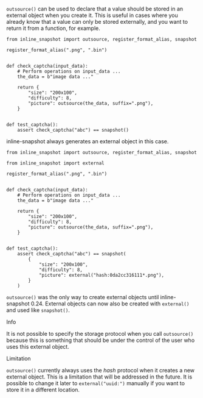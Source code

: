 `outsource()` can be used to declare that a value should be stored in an external object when you create it. This is useful in cases where you already know that a value can only be stored externally, and you want to return it from a function, for example.

```
from inline_snapshot import outsource, register_format_alias, snapshot

register_format_alias(".png", ".bin")


def check_captcha(input_data):
    # Perform operations on input_data ...
    the_data = b"image data ..."

    return {
        "size": "200x100",
        "difficulty": 8,
        "picture": outsource(the_data, suffix=".png"),
    }


def test_captcha():
    assert check_captcha("abc") == snapshot()

```

inline-snapshot always generates an external object in this case.

```
from inline_snapshot import outsource, register_format_alias, snapshot

from inline_snapshot import external

register_format_alias(".png", ".bin")


def check_captcha(input_data):
    # Perform operations on input_data ...
    the_data = b"image data ..."

    return {
        "size": "200x100",
        "difficulty": 8,
        "picture": outsource(the_data, suffix=".png"),
    }


def test_captcha():
    assert check_captcha("abc") == snapshot(
        {
            "size": "200x100",
            "difficulty": 8,
            "picture": external("hash:0da2cc316111*.png"),
        }
    )

```

`outsource()` was the only way to create external objects until inline-snapshot 0.24. External objects can now also be created with `external()` and used like `snapshot()`.

Info

It is not possible to specify the storage protocol when you call `outsource()` because this is something that should be under the control of the user who uses this external object.

Limitation

`outsource()` currently always uses the *hash* protocol when it creates a new external object. This is a limitation that will be addressed in the future. It is possible to change it later to `external("uuid:")` manually if you want to store it in a different location.
